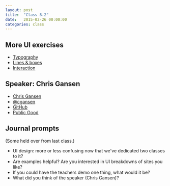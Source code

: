 ```yaml
---
layout: post
title:  "Class 8.2"
date:   2015-02-26 00:00:00
categories: class
---
```


## More UI exercises

* [Typography](http://jsbin.com/ziwaqo/1/edit?html,css,js,output)
* [Lines & boxes](http://jsbin.com/qidevi/1/edit?html,css,output)
* [Interaction](http://jsbin.com/gebese/1/edit?html,css,js,output)

## Speaker: Chris Gansen

* [Chris Gansen](http://www.chrisgansen.com/)
* [@cgansen](https://twitter.com/cgansen)
* [GitHub](https://github.com/cgansen)
* [Public Good](https://publicgood.com/)

## Journal prompts

(Some held over from last class.)

* UI design: more or less confusing now that we've dedicated two classes to it?
* Are examples helpful? Are you interested in UI breakdowns of sites you like?
* If you could have the teachers demo one thing, what would it be?
* What did you think of the speaker (Chris Gansen)?
